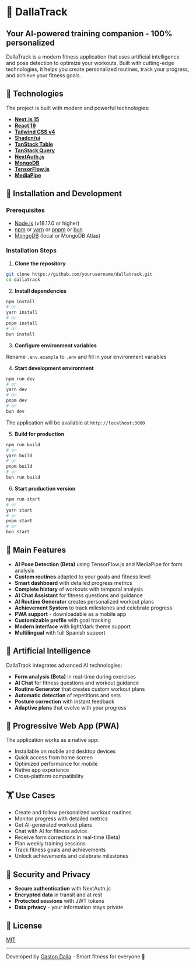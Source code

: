 # 💪 DallaTrack

## Your AI-powered training companion - 100% personalized

DallaTrack is a modern fitness application that uses artificial intelligence and pose detection to optimize your workouts. Built with cutting-edge technologies, it helps you create personalized routines, track your progress, and achieve your fitness goals.

## 🚀 Technologies

The project is built with modern and powerful technologies:

- **[Next.js 15](https://nextjs.org/)**
- **[React 19](https://react.dev/)**
- **[Tailwind CSS v4](https://tailwindcss.com/)**
- **[Shadcn/ui](https://ui.shadcn.com/)**
- **[TanStack Table](https://tanstack.com/table/latest)**
- **[TanStack Query](https://tanstack.com/query/latest)**
- **[NextAuth.js](https://next-auth.js.org/)**
- **[MongoDB](https://mongodb.com/)**
- **[TensorFlow.js](https://tensorflow.org/js)**
- **[MediaPipe](https://mediapipe.dev/)**

## 🔨 Installation and Development

### Prerequisites

- [Node.js](https://nodejs.org/) (v18.17.0 or higher)
- [npm](https://www.npmjs.com/) or [yarn](https://yarnpkg.com/) or [pnpm](https://pnpm.io/) or [bun](https://bun.sh/)
- [MongoDB](https://mongodb.com/) (local or MongoDB Atlas)

### Installation Steps

1. **Clone the repository**

```bash
git clone https://github.com/yourusername/dallatrack.git
cd dallatrack
```

2. **Install dependencies**

```bash
npm install
# or
yarn install
# or
pnpm install
# or
bun install
```

3. **Configure environment variables**

Rename `.env.example` to `.env` and fill in your environment variables

4. **Start development environment**

```bash
npm run dev
# or
yarn dev
# or
pnpm dev
# or
bun dev
```

The application will be available at `http://localhost:3000`

5. **Build for production**

```bash
npm run build
# or
yarn build
# or
pnpm build
# or
bun run build
```

6. **Start production version**

```bash
npm run start
# or
yarn start
# or
pnpm start
# or
bun start
```

## 💪 Main Features

- **AI Pose Detection (Beta)** using TensorFlow.js and MediaPipe for form analysis
- **Custom routines** adapted to your goals and fitness level
- **Smart dashboard** with detailed progress metrics
- **Complete history** of workouts with temporal analysis
- **AI Chat Assistant** for fitness questions and guidance
- **AI Routine Generator** creates personalized workout plans
- **Achievement System** to track milestones and celebrate progress
- **PWA support** - downloadable as a mobile app
- **Customizable profile** with goal tracking
- **Modern interface** with light/dark theme support
- **Multilingual** with full Spanish support

## 🤖 Artificial Intelligence

DallaTrack integrates advanced AI technologies:

- **Form analysis (Beta)** in real-time during exercises
- **AI Chat** for fitness questions and workout guidance
- **Routine Generator** that creates custom workout plans
- **Automatic detection** of repetitions and sets
- **Posture correction** with instant feedback
- **Adaptive plans** that evolve with your progress

## 📱 Progressive Web App (PWA)

The application works as a native app:

- Installable on mobile and desktop devices
- Quick access from home screen
- Optimized performance for mobile
- Native app experience
- Cross-platform compatibility

## 🏋️ Use Cases

- Create and follow personalized workout routines
- Monitor progress with detailed metrics
- Get AI-generated workout plans
- Chat with AI for fitness advice
- Receive form corrections in real-time (Beta)
- Plan weekly training sessions
- Track fitness goals and achievements
- Unlock achievements and celebrate milestones

## 🔐 Security and Privacy

- **Secure authentication** with NextAuth.js
- **Encrypted data** in transit and at rest
- **Protected sessions** with JWT tokens
- **Data privacy** - your information stays private

## 📜 License

[MIT](LICENSE)

---

Developed by [Gaston Dalla](https://github.com/GastonDalla) - Smart fitness for everyone 💪 